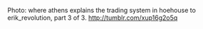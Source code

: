 Photo: where athens explains the trading system in hoehouse to erik_revolution, part 3 of 3. http://tumblr.com/xup16g2o5q